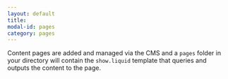```yaml
---
layout: default
title:
modal-id: pages
category: pages
---
```

Content pages are added and managed via the CMS and a ``pages`` folder in your directory will contain the ``show.liquid`` template that queries and outputs the content to the page.